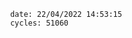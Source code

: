 

                date: 22/04/2022 14:53:15
                cycles: 51060

                         